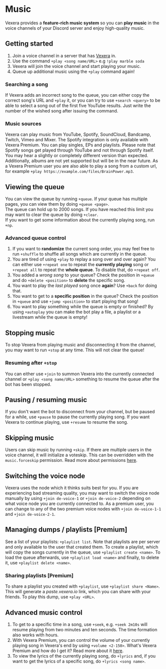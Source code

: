 # Music
Vexera provides a **feature-rich music system** so you can **play music** in the voice channels of your Discord server and enjoy high-quality music.

## Getting started
1. Join a voice channel in a server that has <a href="/invite">Vexera</a> in.
2. Use the command `+play <song name/URL>` e.g `!play marble soda`
3. Vexera will join the voice channel and start playing your music.
4. Queue up additional music using the `+play` command again!

### Searching a song
If Vexera adds an incorrect song to the queue, you can either copy the correct song's URL and `+play` it, or you can try to use `+search <query>` to be able to select a song out of the first five YouTube results. Just write the number of the wished song after issuing the command.  

### Music sources
Vexera can play music from YouTube, Spotify, SoundCloud, Bandcamp, Twitch, Vimeo and Mixer. The Spotify integration is only available with Vexera Premium. You can play singles, EPs and playlists. Please note that Spotify songs get played through YouTube and not through Spotify itself. You may hear a slightly or completely different version than expected. Additionally, albums are not yet supported but will be in the near future. As a Vexera Premium user you are also able to play a song from a custom url, for example `+play https://example.com/files/BrainPower.mp3`.

## Viewing the queue
You can view the queue by running `+queue`. If your queue has multiple pages, you can view them by doing `+queue <page>`.<br/>
The queue can hold up to 2000 songs. If you have reached this limit you may want to clear the queue by doing `+clear`.<br/>
If you want to get some information about the currently playing song, run `+np`.

### Advanced queue control
1. If you want to **randomize** the current song order, you may feel free to run `+shuffle` to shuffle all songs which are currently in the queue.
2. You are tired of using `+play` to replay a song over and over again? You can either use `+repeat one` to repeat the **currently playing** song or `+repeat all` to repeat the **whole queue**. To disable that, do `+repeat off`.
3. You added a *wrong song* to your queue? Check the position in `+queue` and do `+delete <position>` to **delete** the specific song.
4. You want to play the *last played* song once **again**? Use `+back` for doing that. 
5. You want to get to a **specific position** in the queue? Check the position in `+queue` and use `+jump <position>` to start playing that song!
6. You want to play something while the queue is empty or finished? By using `+autoplay` you can make the bot play a file, a playlist or a livestream while the queue is empty!

## Stopping music
To stop Vexera from playing music and disconnecting it from the channel, you may want to run `+stop` at any time. This will not clear the queue!

### Resuming after `+stop`
You can either use `+join` to summon Vexera into the currently connected channel or `+play <song name/URL>` something to resume the queue after the bot has been stopped.

## Pausing / resuming music
If you don't want the bot to disconnect from your channel, but be paused for a while, use `+pause` to pause the currently playing song. If you want Vexera to continue playing, use `+resume` to resume the song.

## Skipping music
Users can skip music by running `+skip`. If there are multiple users in the voice channel, it will initialize a voteskip. This can be overridden with the `music.forceskip` permission. Read more about permissions [here](/docs/permissions).

## Switching the voice node
Vexera uses the node which it thinks suits best for you. If you are experiencing bad streaming quality, you may want to switch the voice node manually by using `+join de-voice-1` or `+join de-voice-2` depending on what voice node you are currently connected to. As a premium user, you can change to any of the two premium voice nodes with `+join de-voice-1-1` and `+join de-voice-2-1`.

## Managing dumps / playlists [Premium]
See a list of your playlists: `+playlist list`. Note that playlists are per server and only available to the user that created them.
To create a playlist, which will copy the songs currently in the queue, use `+playlist create <name>`. To load the queue afterwards, use `+playlist load <name>` and finally, to delete it, use `+playlist delete <name>`.

### Sharing playlists [Premium]
To share a playlist you created with `+playlist`, use `+playlist share <Name>`. This will generate a *paste.vexera.io* link, which you can share with your friends. To play this dump, use `+play <URL>`.

## Advanced music control
1. To get to a specific time in a song, use `+seek`, e.g. `+seek 2m10s` will resume playing from two minutes and ten seconds. The time formation also works with hours.
2. With Vexera Premium, you can control the volume of your currently playing song in Vexera's end by using `+volume <2-150>`. What's Vexera Premium and how do I get it? Read more about it [here](/premium).
3. To view the lyrics of the currently playing song, do `+lyrics` and, if you want to get the lyrics of a specific song, do `+lyrics <song name>`.